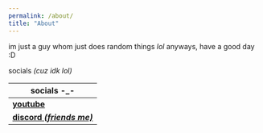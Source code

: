 ```yaml
---
permalink: /about/
title: "About"
---
```


im just a guy whom just does random things *lol*
anyways, have a good day :D

socials *(cuz idk lol)*

| socials -_- |
|---------|
| [**youtube**](youtube.com/@anins1der) |
| [**discord** ***(friends me)***](discord.com/invite/NvkG4yem) |